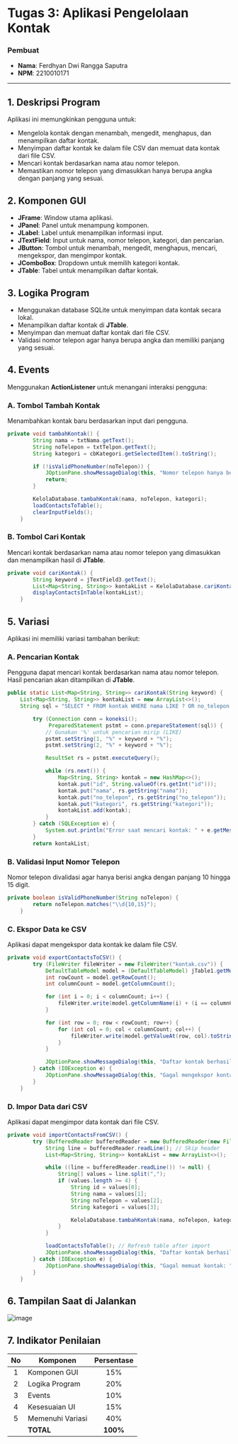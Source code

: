 # Tugas 3: Aplikasi Pengelolaan Kontak

### Pembuat
- **Nama**: Ferdhyan Dwi Rangga Saputra
- **NPM**: 2210010171

---

## 1. Deskripsi Program
Aplikasi ini memungkinkan pengguna untuk:
- Mengelola kontak dengan menambah, mengedit, menghapus, dan menampilkan daftar kontak.
- Menyimpan daftar kontak ke dalam file CSV dan memuat data kontak dari file CSV.
- Mencari kontak berdasarkan nama atau nomor telepon.
- Memastikan nomor telepon yang dimasukkan hanya berupa angka dengan panjang yang sesuai.

## 2. Komponen GUI
- **JFrame**: Window utama aplikasi.
- **JPanel**: Panel untuk menampung komponen.
- **JLabel**: Label untuk menampilkan informasi input.
- **JTextField**: Input untuk nama, nomor telepon, kategori, dan pencarian.
- **JButton**: Tombol untuk menambah, mengedit, menghapus, mencari, mengekspor, dan mengimpor kontak.
- **JComboBox**: Dropdown untuk memilih kategori kontak.
- **JTable**: Tabel untuk menampilkan daftar kontak.

## 3. Logika Program
- Menggunakan database SQLite untuk menyimpan data kontak secara lokal.
- Menampilkan daftar kontak di **JTable**.
- Menyimpan dan memuat daftar kontak dari file CSV.
- Validasi nomor telepon agar hanya berupa angka dan memiliki panjang yang sesuai.

## 4. Events
Menggunakan **ActionListener** untuk menangani interaksi pengguna:

### A. Tombol Tambah Kontak
Menambahkan kontak baru berdasarkan input dari pengguna.

```java
private void tambahKontak() {
        String nama = txtNama.getText();
        String noTelepon = txtTelpon.getText();
        String kategori = cbKategori.getSelectedItem().toString();

        if (!isValidPhoneNumber(noTelepon)) {
            JOptionPane.showMessageDialog(this, "Nomor telepon hanya boleh berisi angka dan harus memiliki panjang antara 10-15 karakter.");
            return;
        }

        KelolaDatabase.tambahKontak(nama, noTelepon, kategori);
        loadContactsToTable();
        clearInputFields();
    }
```

### B. Tombol Cari Kontak
Mencari kontak berdasarkan nama atau nomor telepon yang dimasukkan dan menampilkan hasil di **JTable**.

```java
private void cariKontak() {
        String keyword = jTextField3.getText();
        List<Map<String, String>> kontakList = KelolaDatabase.cariKontak(keyword);
        displayContactsInTable(kontakList);
    }
```

## 5. Variasi
Aplikasi ini memiliki variasi tambahan berikut:

### A. Pencarian Kontak
Pengguna dapat mencari kontak berdasarkan nama atau nomor telepon. Hasil pencarian akan ditampilkan di **JTable**.

```java
public static List<Map<String, String>> cariKontak(String keyword) {
    List<Map<String, String>> kontakList = new ArrayList<>();
    String sql = "SELECT * FROM kontak WHERE nama LIKE ? OR no_telepon LIKE ?";

        try (Connection conn = koneksi();
             PreparedStatement pstmt = conn.prepareStatement(sql)) {
            // Gunakan '%' untuk pencarian mirip (LIKE)
            pstmt.setString(1, "%" + keyword + "%");
            pstmt.setString(2, "%" + keyword + "%");

            ResultSet rs = pstmt.executeQuery();

            while (rs.next()) {
                Map<String, String> kontak = new HashMap<>();
                kontak.put("id", String.valueOf(rs.getInt("id")));
                kontak.put("nama", rs.getString("nama"));
                kontak.put("no_telepon", rs.getString("no_telepon"));
                kontak.put("kategori", rs.getString("kategori"));
                kontakList.add(kontak);
            }
        } catch (SQLException e) {
            System.out.println("Error saat mencari kontak: " + e.getMessage());
        }
        return kontakList;
```

### B. Validasi Input Nomor Telepon
Nomor telepon divalidasi agar hanya berisi angka dengan panjang 10 hingga 15 digit.

```java
private boolean isValidPhoneNumber(String noTelepon) {
        return noTelepon.matches("\\d{10,15}");
    }
```

### C. Ekspor Data ke CSV
Aplikasi dapat mengekspor data kontak ke dalam file CSV.

```java
private void exportContactsToCSV() {
        try (FileWriter fileWriter = new FileWriter("kontak.csv")) {
            DefaultTableModel model = (DefaultTableModel) jTable1.getModel();
            int rowCount = model.getRowCount();
            int columnCount = model.getColumnCount();

            for (int i = 0; i < columnCount; i++) {
                fileWriter.write(model.getColumnName(i) + (i == columnCount - 1 ? "\n" : ","));
            }

            for (int row = 0; row < rowCount; row++) {
                for (int col = 0; col < columnCount; col++) {
                    fileWriter.write(model.getValueAt(row, col).toString() + (col == columnCount - 1 ? "\n" : ","));
                }
            }

            JOptionPane.showMessageDialog(this, "Daftar kontak berhasil diekspor ke kontak.csv");
        } catch (IOException e) {
            JOptionPane.showMessageDialog(this, "Gagal mengekspor kontak: " + e.getMessage());
        }
    }
```

### D. Impor Data dari CSV
Aplikasi dapat mengimpor data kontak dari file CSV.

```java
private void importContactsFromCSV() {
        try (BufferedReader bufferedReader = new BufferedReader(new FileReader("kontak.csv"))) {
            String line = bufferedReader.readLine(); // Skip header
            List<Map<String, String>> kontakList = new ArrayList<>();

            while ((line = bufferedReader.readLine()) != null) {
                String[] values = line.split(",");
                if (values.length >= 4) {
                    String id = values[0];
                    String nama = values[1];
                    String noTelepon = values[2];
                    String kategori = values[3];

                    KelolaDatabase.tambahKontak(nama, noTelepon, kategori); // Simpan ke database
                }
            }

            loadContactsToTable(); // Refresh table after import
            JOptionPane.showMessageDialog(this, "Daftar kontak berhasil dimuat dari kontak.csv");
        } catch (IOException e) {
            JOptionPane.showMessageDialog(this, "Gagal memuat kontak: " + e.getMessage());
        }
    }
```

## 6. Tampilan Saat di Jalankan

![image](https://github.com/user-attachments/assets/8b364cc4-fd7e-4233-8763-b1d142078f3a)


## 7. Indikator Penilaian

| No  | Komponen          | Persentase |
| :-: | ------------------ | :--------: |
|  1  | Komponen GUI      |     15%    |
|  2  | Logika Program    |     20%    |
|  3  | Events            |     10%    |
|  4  | Kesesuaian UI     |     15%    |
|  5  | Memenuhi Variasi  |     40%    |
|     | **TOTAL**         |  **100%**  |
